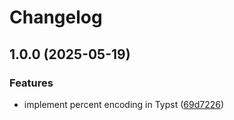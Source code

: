 # Changelog

## 1.0.0 (2025-05-19)


### Features

* implement percent encoding in Typst ([69d7226](https://github.com/Servostar/typst-percencode/commit/69d722642b239aac70d9cf26955f7ddd03f55060))
